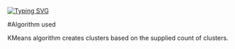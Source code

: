 [![Typing SVG](https://readme-typing-svg.herokuapp.com?font=&size=25&color=030DF7&lines=Color-Detection-OpenCV)](https://git.io/typing-svg)

#Algorithm used

KMeans algorithm creates clusters based on the supplied count of clusters.